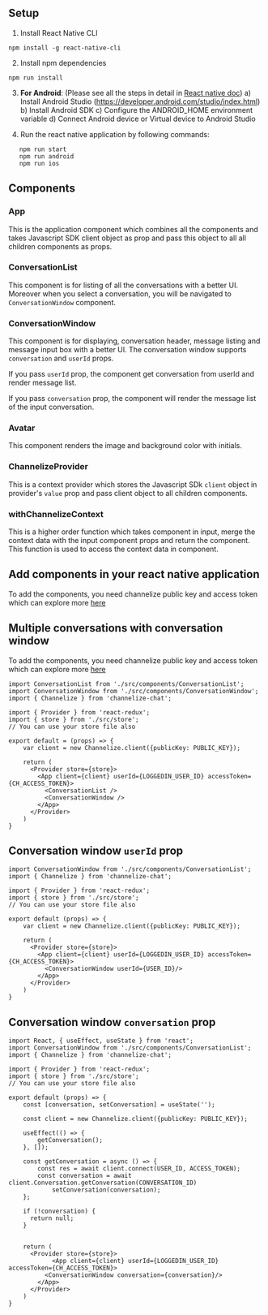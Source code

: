 ## Setup
1. Install React Native CLI
  ```
npm install -g react-native-cli
  ```
2. Install npm dependencies
```
npm run install
```
3. **For Android**: (Please see all the steps in detail in [React native doc](https://reactnative.dev/docs/environment-setup)) 
   a) Install Android Studio (https://developer.android.com/studio/index.html)
   b) Install Android SDK
   c) Configure the ANDROID_HOME environment variable
   d) Connect Android device or Virtual device to Android Studio

4. Run the react native application by following commands:

```
   npm run start
   npm run android
   npm run ios

```

## Components
### App

This is the application component which combines all the components and takes Javascript SDK client object as prop and pass this object to all all children components as props.

### ConversationList

This component is for listing of all the conversations with a better UI. Moreover when you select a conversation, you will be navigated to `ConversationWindow` component.

### ConversationWindow
This component is for displaying, conversation header, message listing and message input box with a better UI. The conversation window supports `conversation` and `userId` props.

If you pass `userId` prop, the component get conversation from userId and render message list.

If you pass `conversation` prop, the component will render the message list of the input conversation.

### Avatar
This component renders the image and background color with initials.

### ChannelizeProvider
This is a context provider which stores the Javascript SDk `client` object in provider's `value` prop and pass client object to all children components.

### withChannelizeContext
This is a higher order function which takes component in input, merge the context data with the input component props and return the component. This function is used to access the context data in component.

## Add components in your react native application
To add the components, you need channelize public key and access token which can explore more [here](https://docs.channelize.io/platform-api-authentication-public/)

## Multiple conversations with conversation window

 To add the components, you need channelize public key and access token which can explore more [here](https://docs.channelize.io/platform-api-authentication-public/)

```
import ConversationList from './src/components/ConversationList';
import ConversationWindow from './src/components/ConversationWindow';
import { Channelize } from 'channelize-chat';

import { Provider } from 'react-redux';
import { store } from './src/store';
// You can use your store file also

export default = (props) => {
	var client = new Channelize.client({publicKey: PUBLIC_KEY});

	return (
	  <Provider store={store}>
	    <App client={client} userId={LOGGEDIN_USER_ID} accessToken={CH_ACCESS_TOKEN}>
	      <ConversationList />
	      <ConversationWindow />
	    </App>
	  </Provider>
	)
}
```

## Conversation window `userId` prop

```
import ConversationWindow from './src/components/ConversationList';
import { Channelize } from 'channelize-chat';

import { Provider } from 'react-redux';
import { store } from './src/store';
// You can use your store file also

export default (props) => {
	var client = new Channelize.client({publicKey: PUBLIC_KEY});

	return (
	  <Provider store={store}>
	    <App client={client} userId={LOGGEDIN_USER_ID} accessToken={CH_ACCESS_TOKEN}>
	      <ConversationWindow userId={USER_ID}/>
	    </App>
	  </Provider>
	)
}
```

## Conversation window `conversation` prop

```
import React, { useEffect, useState } from 'react';
import ConversationWindow from './src/components/ConversationList';
import { Channelize } from 'channelize-chat';

import { Provider } from 'react-redux';
import { store } from './src/store';
// You can use your store file also

export default (props) => {
	const [conversation, setConversation] = useState('');

	const client = new Channelize.client({publicKey: PUBLIC_KEY});

	useEffect(() => {
	    getConversation();
	}, []);

	const getConversation = async () => {
	    const res = await client.connect(USER_ID, ACCESS_TOKEN);
	    const conversation = await client.Conversation.getConversation(CONVERSATION_ID)
    	    setConversation(conversation);
  	};

	if (!conversation) {
	  return null;
	}


	return (
	  <Provider store={store}>
            <App client={client} userId={LOGGEDIN_USER_ID} accessToken={CH_ACCESS_TOKEN}>
	      <ConversationWindow conversation={conversation}/>
	    </App>
	  </Provider>
	)
}
```
